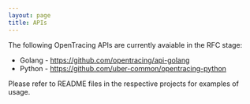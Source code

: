 ```yaml
---
layout: page
title: APIs
---
```

The following OpenTracing APIs are currently avaiable in the RFC stage:

* Golang - https://github.com/opentracing/api-golang
* Python - https://github.com/uber-common/opentracing-python

Please refer to README files in the respective projects for examples of usage.

